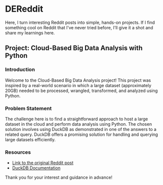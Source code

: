 # DEReddit
Here, I turn interesting Reddit posts into simple, hands-on projects. If I find something cool on Reddit that I've never tried before, I'll give it a shot and share my learnings here.


## Project: Cloud-Based Big Data Analysis with Python

### Introduction

Welcome to the Cloud-Based Big Data Analysis project! This project was inspired by a real-world scenario in which a large dataset (approximately 20GB) needed to be processed, wrangled, transformed, and analyzed using Python. 

### Problem Statement

The challenge here is to find a straightforward approach to host a large dataset in the cloud and perform data analysis using Python. The chosen solution involves using DuckDB as demonstrated in one of the answers to a related query. DuckDB offers a promising solution for handling and querying large datasets efficiently.

### Resources

- [Link to the original Reddit post](https://www.reddit.com/r/dataengineering/comments/17o9xo5/help_how_to_work_with_large_datasets/)
- [DuckDB Documentation](https://duckdb.org/docs/introduction)

Thank you for your interest and guidance in advance!
